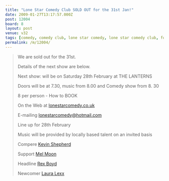 ```yaml
---
title: "Lone Star Comedy Club SOLD OUT for the 31st Jan!"
date: 2009-01-27T13:17:57.000Z
post: 12004
board: 8
layout: post
venue: v32
tags: [comedy, comedy club, lone star comedy, lone star comedy club, folkestone]
permalink: /m/12004/
---
```

<blockquote>We are sold out for the 31st.

Details of the next show are below.

Next show: will be on Saturday 28th February at THE LANTERNS
 
Doors will be at 7.30, music from 8.00 and Comedy show from 8. 30

 

8 per person  - How to BOOK

 

On the Web at <a href="http://www.lonestarcomedy.co.uk">lonestarcomedy.co.uk</a>

 
E-mailing lonestarcomedy@hotmail.com
 

Line up for 28th February

Music  will be provided by locally based talent on an invited basis

Compere  <a href="https://www.google.co.uk/search?q=kevin+shepherd">Kevin Shepherd</a>

Support  <a href="https://www.google.co.uk/search?q=mel+moon">Mel Moon</a>

Headline  <a href="https://www.google.co.uk/search?q=rex+boyd">Rex Boyd</a>

Newcomer  <a href="https://www.google.co.uk/search?q=laura+lexx">Laura Lexx</a></blockquote>
